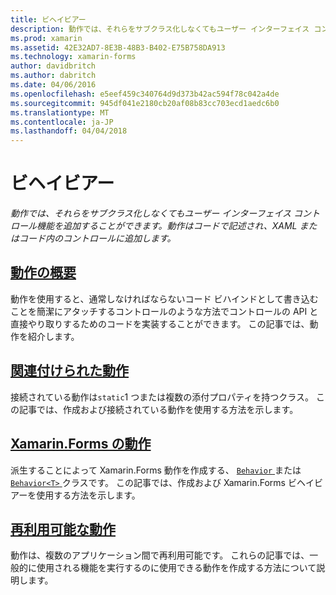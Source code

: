 ```yaml
---
title: ビヘイビアー
description: 動作では、それらをサブクラス化しなくてもユーザー インターフェイス コントロール機能を追加することができます。 動作はコードで記述され、XAML またはコード内のコントロールに追加します。
ms.prod: xamarin
ms.assetid: 42E32AD7-8E3B-48B3-B402-E75B758DA913
ms.technology: xamarin-forms
author: davidbritch
ms.author: dabritch
ms.date: 04/06/2016
ms.openlocfilehash: e5eef459c340764d9d373b42ac594f78c042a4de
ms.sourcegitcommit: 945df041e2180cb20af08b83cc703ecd1aedc6b0
ms.translationtype: MT
ms.contentlocale: ja-JP
ms.lasthandoff: 04/04/2018
---
```

# <a name="behaviors"></a>ビヘイビアー

_動作では、それらをサブクラス化しなくてもユーザー インターフェイス コントロール機能を追加することができます。動作はコードで記述され、XAML またはコード内のコントロールに追加します。_

## <a name="introduction-to-behaviorsintroductionmd"></a>[動作の概要](introduction.md)

動作を使用すると、通常しなければならないコード ビハインドとして書き込むことを簡潔にアタッチするコントロールのような方法でコントロールの API と直接やり取りするためのコードを実装することができます。 この記事では、動作を紹介します。

## <a name="attached-behaviorsattachedmd"></a>[関連付けられた動作](attached.md)

接続されている動作は`static`1 つまたは複数の添付プロパティを持つクラス。 この記事では、作成および接続されている動作を使用する方法を示します。

## <a name="xamarinforms-behaviorscreatingmd"></a>[Xamarin.Forms の動作](creating.md)

派生することによって Xamarin.Forms 動作を作成する、 [ `Behavior` ](https://developer.xamarin.com/api/type/Xamarin.Forms.Behavior/)または[ `Behavior<T>` ](https://developer.xamarin.com/api/type/Xamarin.Forms.Behavior%3CT%3E/)クラスです。 この記事では、作成および Xamarin.Forms ビヘイビアーを使用する方法を示します。

## <a name="reusable-behaviorsreusableindexmd"></a>[再利用可能な動作](reusable/index.md)

動作は、複数のアプリケーション間で再利用可能です。 これらの記事では、一般的に使用される機能を実行するのに使用できる動作を作成する方法について説明します。

